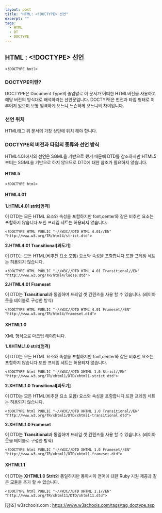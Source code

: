 ```yaml
---
layout: post
title: "HTML: <!DOCTYPE> 선언"
excerpt: ""
tags: 
  - HTML
  - DT
  - DOCTYPE
---
```

## HTML : <!DOCTYPE> 선언
```
<!DOCTYPE hmtl>
```
### DOCTYPE이란?
DOCTYPE은 Document Type의 줄임말로 이 문서가 어떠한 HTML버전을 사용하고 해당 버전의 방식대로 해석하라는 선언문입니다.
DOCTYPE은 번전과 타입 형태로 이루어져 있으며 보통 엄격하게 보느냐 느슨하게 보느냐의 차이입니다.

### 선언 위치
HTML태그 위 문서의 가장 상단에 위치 해야 합니다.

### DOCTYPE의 버전과 타입의 종류와 선언 방식
HTML4.01에서의 선언은 SGML을 기반으로 했기 때문에 DTD를 참조하지만 HTML5 부터는 SGML을 기반으로 하지 않으므로 DTD에 대한 참조가 필요하지 않습니다.

#### HTML5 ####
```
<!DOCTYPE html>
```

#### HTML4.01 ####

**1.HTML4.01 strit[엄격]**

이 DTD는 모든 HTML 요소와 속성을 포함하지만 font,center와 같은 비추천 요소는 포함하지 않습니다.또한 프레임 세트는 허용되지 않습니다.

```
<!DOCTYPE HTML PUBLIC "-//W3C//DTD HTML 4.01//EN" "http://www.w3.org/TR/html4/strict.dtd">
```

**2.HTML4.01 Transitional[과도기]**

이 DTD는 모든 HTML(비추천 요소 포함) 요소와 속성을 포함합니다.또한 프레임 세트는 허용되지 않습니다.

```
<!DOCTYPE HTML PUBLIC "-//W3C//DTD HTML 4.01 Transitional//EN" "http://www.w3.org/TR/html4/loose.dtd">
```

**2.HTML4.01 Frameset**

이 DTD는 **Transitional**과 동일하며 프레임 셋 컨텐츠를 사용 할 수 있습니다.
(레이아웃을 테이블로 구성한 방식)
```
<!DOCTYPE HTML PUBLIC "-//W3C//DTD HTML 4.01 Frameset//EN" "http://www.w3.org/TR/html4/frameset.dtd">
```
#### XHTML1.0 ####
XML 형식으로 마크업 해야합니다.

**1.XHTML1.0 strit[엄격]**

이 DTD는 모든 HTML 요소와 속성을 포함하지만 font,center와 같은 비추천 요소는 포함하지 않습니다.또한 프레임 세트는 허용되지 않습니다.

```
<!DOCTYPE html PUBLIC "-//W3C//DTD XHTML 1.0 Strict//EN" "http://www.w3.org/TR/xhtml1/DTD/xhtml1-strict.dtd">
```

**2.XHTML1.0 Transitional[과도기]**

이 DTD는 모든 HTML(비추천 요소 포함) 요소와 속성을 포함합니다.또한 프레임 세트는 허용되지 않습니다.

```
<!DOCTYPE html PUBLIC "-//W3C//DTD XHTML 1.0 Transitional//EN" "http://www.w3.org/TR/xhtml1/DTD/xhtml1-transitional.dtd">
```

**2.XHTML1.0 Frameset**

이 DTD는 **Transitional**과 동일하며 프레임 셋 컨텐츠를 사용 할 수 있습니다.
(레이아웃을 테이블로 구성한 방식)
```
<!DOCTYPE html PUBLIC "-//W3C//DTD XHTML 1.0 Frameset//EN" "http://www.w3.org/TR/xhtml1/DTD/xhtml1-frameset.dtd">
```

#### XHTML1.1 ####
이 DTD는 **XHTML1.0 Strit**와 동일하지만 동아시아 언어에 대한 Ruby 지원 제공과 같은 모듈을 추가 할 수 있습니다.
```
<!DOCTYPE html PUBLIC "-//W3C//DTD XHTML 1.1//EN" "http://www.w3.org/TR/xhtml11/DTD/xhtml11.dtd">
```

[참조] w3schools.com : <https://www.w3schools.com/tags/tag_doctype.asp>
